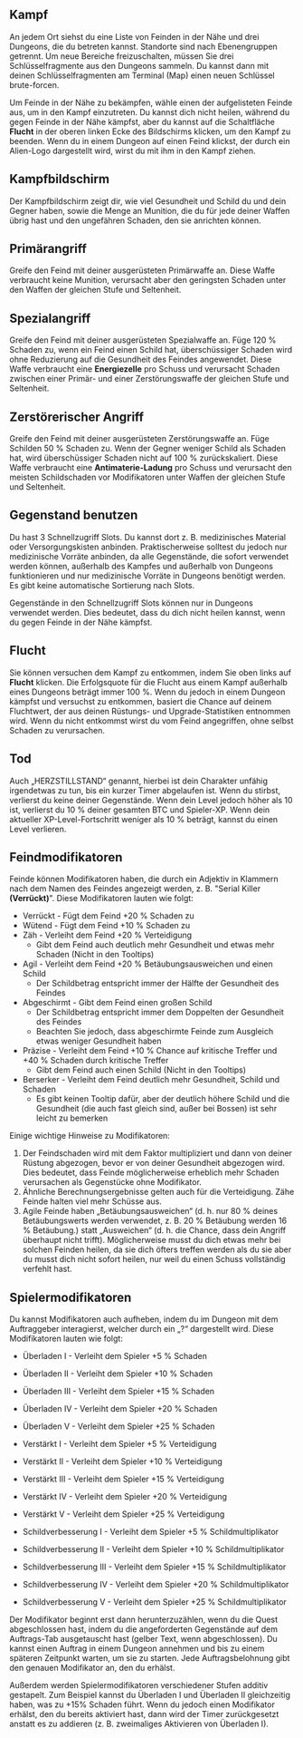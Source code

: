 ## Kampf
An jedem Ort siehst du eine Liste von Feinden in der Nähe und drei Dungeons, die du betreten kannst. Standorte sind nach Ebenengruppen getrennt. Um neue Bereiche freizuschalten, müssen Sie drei Schlüsselfragmente aus den Dungeons sammeln. Du kannst dann mit deinen Schlüsselfragmenten am Terminal (Map) einen neuen Schlüssel brute-forcen.
  
Um Feinde in der Nähe zu bekämpfen, wähle einen der aufgelisteten Feinde aus, um in den Kampf einzutreten. Du kannst dich nicht heilen, während du gegen Feinde in der Nähe kämpfst, aber du kannst auf die Schaltfläche **Flucht** in der oberen linken Ecke des Bildschirms klicken, um den Kampf zu beenden. Wenn du in einem Dungeon auf einen Feind klickst, der durch ein Alien-Logo dargestellt wird, wirst du mit ihm in den Kampf ziehen.

## Kampfbildschirm
Der Kampfbildschirm zeigt dir, wie viel Gesundheit und Schild du und dein Gegner haben, sowie die Menge an Munition, die du für jede deiner Waffen übrig hast und den ungefähren Schaden, den sie anrichten können.

## Primärangriff
Greife den Feind mit deiner ausgerüsteten Primärwaffe an. Diese Waffe verbraucht keine Munition, verursacht aber den geringsten Schaden unter den Waffen der gleichen Stufe und Seltenheit.

## Spezialangriff
Greife den Feind mit deiner ausgerüsteten Spezialwaffe an. Füge 120 % Schaden zu, wenn ein Feind einen Schild hat, überschüssiger Schaden wird ohne Reduzierung auf die Gesundheit des Feindes angewendet. Diese Waffe verbraucht eine **Energiezelle** pro Schuss und verursacht Schaden zwischen einer Primär- und einer Zerstörungswaffe der gleichen Stufe und Seltenheit.

## Zerstörerischer Angriff
Greife den Feind mit deiner ausgerüsteten Zerstörungswaffe an. Füge Schilden 50 % Schaden zu. Wenn der Gegner weniger Schild als Schaden hat, wird überschüssiger Schaden nicht auf 100 % zurückskaliert. Diese Waffe verbraucht eine **Antimaterie-Ladung** pro Schuss und verursacht den meisten Schildschaden vor Modifikatoren unter Waffen der gleichen Stufe und Seltenheit.

## Gegenstand benutzen
Du hast 3 Schnellzugriff Slots. Du kannst dort z. B. medizinisches Material oder Versorgungskisten anbinden. Praktischerweise solltest du jedoch nur medizinische Vorräte anbinden, da alle Gegenstände, die sofort verwendet werden können, außerhalb des Kampfes und außerhalb von Dungeons funktionieren und nur medizinische Vorräte in Dungeons benötigt werden. Es gibt keine automatische Sortierung nach Slots.

Gegenstände in den Schnellzugriff Slots können nur in Dungeons verwendet werden. Dies bedeutet, dass du dich nicht heilen kannst, wenn du gegen Feinde in der Nähe kämpfst.

## Flucht
Sie können versuchen dem Kampf zu entkommen, indem Sie oben links auf **Flucht** klicken. Die Erfolgsquote für die Flucht aus einem Kampf außerhalb eines Dungeons beträgt immer 100 %. Wenn du jedoch in einem Dungeon kämpfst und versuchst zu entkommen, basiert die Chance auf deinem Fluchtwert, der aus deinen Rüstungs- und Upgrade-Statistiken entnommen wird. Wenn du nicht entkommst wirst du vom Feind angegriffen, ohne selbst Schaden zu verursachen.

## Tod
Auch „HERZSTILLSTAND“ genannt, hierbei ist dein Charakter unfähig irgendetwas zu tun, bis ein kurzer Timer abgelaufen ist. Wenn du stirbst, verlierst du keine deiner Gegenstände. Wenn dein Level jedoch höher als 10 ist, verlierst du 10 % deiner gesamten BTC und Spieler-XP. Wenn dein aktueller XP-Level-Fortschritt weniger als 10 % beträgt, kannst du einen Level verlieren.
  
## Feindmodifikatoren
Feinde können Modifikatoren haben, die durch ein Adjektiv in Klammern nach dem Namen des Feindes angezeigt werden, z. B. "Serial Killer **(Verrückt)**". Diese Modifikatoren lauten wie folgt:
  
 - Verrückt - Fügt dem Feind +20 % Schaden zu
 - Wütend - Fügt dem Feind +10 % Schaden zu
 - Zäh - Verleiht dem Feind +20 % Verteidigung
   - Gibt dem Feind auch deutlich mehr Gesundheit und etwas mehr Schaden (Nicht in den Tooltips)
 - Agil - Verleiht dem Feind +20 % Betäubungsausweichen und einen Schild
   - Der Schildbetrag entspricht immer der Hälfte der Gesundheit des Feindes
 - Abgeschirmt - Gibt dem Feind einen großen Schild
   - Der Schildbetrag entspricht immer dem Doppelten der Gesundheit des Feindes
   - Beachten Sie jedoch, dass abgeschirmte Feinde zum Ausgleich etwas weniger Gesundheit haben
 - Präzise - Verleiht dem Feind +10 % Chance auf kritische Treffer und +40 % Schaden durch kritische Treffer
   - Gibt dem Feind auch einen Schild (Nicht in den Tooltips)
 - Berserker - Verleiht dem Feind deutlich mehr Gesundheit, Schild und Schaden
   - Es gibt keinen Tooltip dafür, aber der deutlich höhere Schild und die Gesundheit (die auch fast gleich sind, außer bei Bossen) ist sehr leicht zu bemerken

Einige wichtige Hinweise zu Modifikatoren:

1. Der Feindschaden wird mit dem Faktor multipliziert und dann von deiner Rüstung abgezogen, bevor er von deiner Gesundheit abgezogen wird. Dies bedeutet, dass Feinde möglicherweise erheblich mehr Schaden verursachen als Gegenstücke ohne Modifikator.
2. Ähnliche Berechnungsergebnisse gelten auch für die Verteidigung. Zähe Feinde halten viel mehr Schüsse aus.
3. Agile Feinde haben „Betäubungsausweichen“ (d. h. nur 80 % deines Betäubungswerts werden verwendet, z. B. 20 % Betäubung werden 16 % Betäubung.) statt „Ausweichen“ (d. h. die Chance, dass dein Angriff überhaupt nicht trifft). Möglicherweise musst du dich etwas mehr bei solchen Feinden heilen, da sie dich öfters treffen werden als du sie aber du musst dich nicht sofort heilen, nur weil du einen Schuss vollständig verfehlt hast.

## Spielermodifikatoren
Du kannst Modifikatoren auch aufheben, indem du im Dungeon mit dem Auftraggeber interagierst, welcher durch ein „?“ dargestellt wird. Diese Modifikatoren lauten wie folgt:
  
 - Überladen I - Verleiht dem Spieler +5 % Schaden
 - Überladen II - Verleiht dem Spieler +10 % Schaden
 - Überladen III - Verleiht dem Spieler +15 % Schaden
 - Überladen IV - Verleiht dem Spieler +20 % Schaden
 - Überladen V - Verleiht dem Spieler +25 % Schaden


 - Verstärkt I - Verleiht dem Spieler +5 % Verteidigung
 - Verstärkt II - Verleiht dem Spieler +10 % Verteidigung
 - Verstärkt III - Verleiht dem Spieler +15 % Verteidigung
 - Verstärkt IV - Verleiht dem Spieler +20 % Verteidigung
 - Verstärkt V - Verleiht dem Spieler +25 % Verteidigung


 - Schildverbesserung I - Verleiht dem Spieler +5 % Schildmultiplikator
 - Schildverbesserung II - Verleiht dem Spieler +10 % Schildmultiplikator
 - Schildverbesserung III - Verleiht dem Spieler +15 % Schildmultiplikator
 - Schildverbesserung IV - Verleiht dem Spieler +20 % Schildmultiplikator
 - Schildverbesserung V - Verleiht dem Spieler +25 % Schildmultiplikator

Der Modifikator beginnt erst dann herunterzuzählen, wenn du die Quest abgeschlossen hast, indem du die angeforderten Gegenstände auf dem Auftrags-Tab ausgetauscht hast (gelber Text, wenn abgeschlossen). Du kannst einen Auftrag in einem Dungeon annehmen und bis zu einem späteren Zeitpunkt warten, um sie zu starten. Jede Auftragsbelohnung gibt den genauen Modifikator an, den du erhälst.

Außerdem werden Spielermodifikatoren verschiedener Stufen additiv gestapelt. Zum Beispiel kannst du Überladen I und Überladen II gleichzeitig haben, was zu +15% Schaden führt. Wenn du jedoch einen Modifikator erhälst, den du bereits aktiviert hast, dann wird der Timer zurückgesetzt anstatt es zu addieren (z. B. zweimaliges Aktivieren von Überladen I).